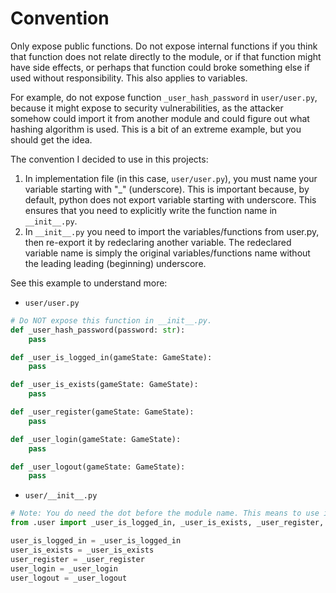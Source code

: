 # Convention

Only expose public functions. Do not expose internal functions if you think that function does not relate directly to the module, or if that function might have side effects, or perhaps that function could broke something else if used without responsibility. This also applies to variables.

For example, do not expose function `_user_hash_password` in `user/user.py`, because it might expose to security vulnerabilities, as the attacker somehow could import it from another module and could figure out what hashing algorithm is used. This is a bit of an extreme example, but you should get the idea.

The convention I decided to use in this projects:
1. In implementation file (in this case, `user/user.py`), you must name your variable starting with "_" (underscore). This is important because, by default, python does not export variable starting with underscore. This ensures that you need to explicitly write the function name in `__init__.py`.
2. In `__init__.py` you need to import the variables/functions from user.py, then re-export it by redeclaring another variable. The redeclared variable name is simply the original variables/functions name without the leading leading (beginning) underscore.

See this example to understand more:

- `user/user.py`
```python
# Do NOT expose this function in __init__.py.
def _user_hash_password(password: str):
    pass

def _user_is_logged_in(gameState: GameState):
    pass

def _user_is_exists(gameState: GameState):
    pass

def _user_register(gameState: GameState):
    pass

def _user_login(gameState: GameState):
    pass

def _user_logout(gameState: GameState):
    pass
```

- `user/__init__.py`
```py
# Note: You do need the dot before the module name. This means to use import with relative path.
from .user import _user_is_logged_in, _user_is_exists, _user_register, _user_login, _user_logout

user_is_logged_in = _user_is_logged_in
user_is_exists = _user_is_exists
user_register = _user_register
user_login = _user_login
user_logout = _user_logout
```
